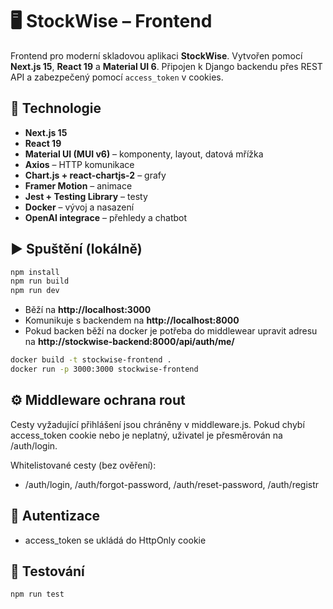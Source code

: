 # 🖥️ StockWise – Frontend

Frontend pro moderní skladovou aplikaci **StockWise**. Vytvořen pomocí **Next.js 15**, **React 19** a **Material UI 6**. Připojen k Django backendu přes REST API a zabezpečený pomocí `access_token` v cookies.

## 🚀 Technologie

- **Next.js 15**
- **React 19**
- **Material UI (MUI v6)** – komponenty, layout, datová mřížka
- **Axios** – HTTP komunikace
- **Chart.js + react-chartjs-2** – grafy
- **Framer Motion** – animace
- **Jest + Testing Library** – testy
- **Docker** – vývoj a nasazení
- **OpenAI integrace** – přehledy a chatbot

## ▶️ Spuštění (lokálně)

```bash
npm install
npm run build
npm run dev
```

- Běží na **http://localhost:3000**
- Komunikuje s backendem na **http://localhost:8000**
- Pokud backen běží na docker je potřeba do middlewear upravit adresu na **http://stockwise-backend:8000/api/auth/me/**

```bash
docker build -t stockwise-frontend .
docker run -p 3000:3000 stockwise-frontend
```

## ⚙️ Middleware ochrana rout

Cesty vyžadující přihlášení jsou chráněny v middleware.js. Pokud chybí access_token cookie nebo je neplatný, uživatel je přesměrován na /auth/login.

Whitelistované cesty (bez ověření):

- /auth/login, /auth/forgot-password, /auth/reset-password, /auth/registr

## 🔐 Autentizace

- access_token se ukládá do HttpOnly cookie

## 🧪 Testování

```bash
npm run test
```
